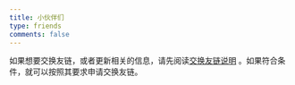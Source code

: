```yaml
---
title: 小伙伴们
type: friends
comments: false
---
```


<!-- CSS Code -->
<style>
.FriendsGrid::after{content:" ";display:block;clear:both}.card{width:130px;font-size:1rem;padding:0;border-radius:4px;transition-duration:.15s;margin-bottom:1rem;display:block;float:left;box-shadow:0 2px 6px 0 rgba(0,0,0,.12);background:#f5f5f5}.card{margin-left:16px;width:calc((100% - 48px)/ 3)}.card:nth-child(3n+1){margin-left:0}.card:not(:nth-child(3n+1)){margin-left:16px}@media(min-width:768px){.card{margin-left:16px;width:calc((100% - 64px)/ 4)}.card:nth-child(4n+1){margin-left:0}.card:not(:nth-child(4n+1)){margin-left:16px}}@media(min-width:991px){.card{margin-left:16px;width:calc((100% - 80px)/ 5)}.card:nth-child(5n+1){margin-left:0}.card:not(:nth-child(5n+1)){margin-left:16px}}@media(min-width:1200px){.card{margin-left:16px;width:calc((100% - 96px)/ 6)}.card:nth-child(6n+1){margin-left:0}.card:not(:nth-child(6n+1)){margin-left:16px}}.card:hover{transform:scale(1.1);box-shadow:0 2px 6px 0 rgba(0,0,0,.12),0 0 6px 0 rgba(0,0,0,.04)}.card .thumb{width:100%;height:0;padding-bottom:100%;background-size:100% 100%!important}.posts-expand .post-body img{margin:0;padding:0;border:0}.card .card-header{display:block;text-align:center;padding:.5rem .25rem;font-weight:500;color:#333;white-space:normal}.card .card-header a{font-style:normal;color:#2bbc8a;font-weight:700;font-size:.875em;text-decoration:none;border:0}.card .card-header a:hover{color:#d480aa;text-decoration:none;border:0}.nowrap{white-space:nowrap;text-overflow:ellipsis;overflow:hidden}@media(prefers-color-scheme:dark){.card{background:#34495e}.card .thumb{opacity:.75}}
</style>
<!-- CSS Code End -->

如果想要交换友链，或者更新相关的信息，请先阅读[交换友链说明](https://github.com/lei2rock/friends) 。如果符合条件，就可以按照其要求申请交换友链。

<div class="links-content"><div class="FriendsGrid"></div></div>